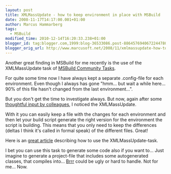 ```yaml
---
layout: post
title: XMLMassUpdate - how to keep environment in place with MSBuild
date: 2008-11-17T14:17:00.001+01:00
author: Marcus Hammarberg
tags:
  - MSBuild
modified_time: 2010-12-14T16:20:33.238+01:00
blogger_id: tag:blogger.com,1999:blog-36533086.post-8864576940672244780
blogger_orig_url: http://www.marcusoft.net/2008/11/xmlmassupdate-how-to-keep-environment.html
---
```



Another great finding in MSBuild for me recently is the use of the
XMLMassUpdate task of [MSBuild Community
Tasks](http://msbuildtasks.tigris.org/ "MSBuild Community Tasks").

For quite some time now I have always kept a separate .config-file for
each environment. Even though I always has gone "hmm... but wait a while
here... 90% of this file hasn't changed from the last environment...".

But you don't get the time to investigate always. But now, again after
some <a
href="http://www.marcusoft.net/2008/11/calling-sandcastle-with-response-file.html"
target="_blank">thoughtful input by colleagues</a>, I noticed the
XMLMassUpdate.

With it you can easily keep a file with the changes for each environment
and then let your build script generate the right version for the
environment the script is building. This means that you only need to
keep the differences (deltas I think it's called in formal speak) of the
different files. Great!

Here is an <a
href="http://blogs.microsoft.co.il/blogs/dorony/archive/2008/01/18/easy-configuration-deployment-with-msbuild-and-the-xmlmassupdate-task.aspx"
target="_blank">great article</a> describing how to use the
XMLMassUpdate-task.

I bet you can use this task to generate some code also if you want to...
Just imagine to generate a project-file that includes some autogenerated
classes, that compiles into... <a
href="http://maven.apache.org/guides/getting-started/maven-in-five-minutes.html"
target="_blank">Brrr</a> could be ugly or hard to handle. Not for me...
Now.

